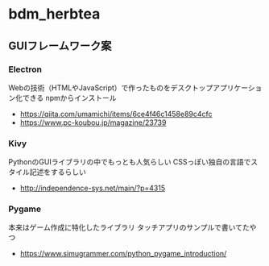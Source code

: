 # bdm_herbtea

## GUIフレームワーク案

### Electron
Webの技術（HTMLやJavaScript）で作ったものをデスクトップアプリケーション化できる
npmからインストール
- https://qiita.com/umamichi/items/6ce4f46c1458e89c4cfc
- https://www.pc-koubou.jp/magazine/23739

### Kivy
PythonのGUIライブラリの中でもっとも人気らしい
CSSっぽい独自の言語でスタイル記述をするらしい
- http://independence-sys.net/main/?p=4315

### Pygame
本来はゲーム作成に特化したライブラリ
タッチアプリのサンプルで書いてたやつ
- https://www.simugrammer.com/python_pygame_introduction/
